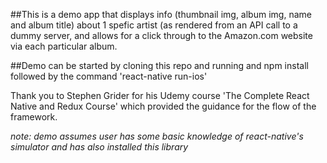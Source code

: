 ##This is a demo app that displays info (thumbnail img, album img, name and album title) about 1 spefic artist (as rendered from an API call to a dummy server, and allows for a click through to the Amazon.com website via each particular album.


##Demo can be started by cloning this repo and running and npm install followed by the command 'react-native run-ios'

Thank you to Stephen Grider for his Udemy course 'The Complete React Native and Redux Course' which provided the guidance for the flow of the framework.

*note: demo assumes user has some basic knowledge of react-native's simulator and has also installed this library*
